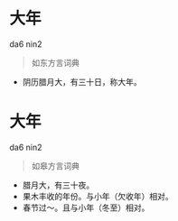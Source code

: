 # 大年
da6 nin2
> 如东方言词典
- 阴历腊月大，有三十日，称大年。

# 大年
da6 nin2
> 如皋方言词典
- 腊月大，有三十夜。
- 果木丰收的年份。与小年（欠收年）相对。
- 春节过～。且与小年（冬至）相对。
